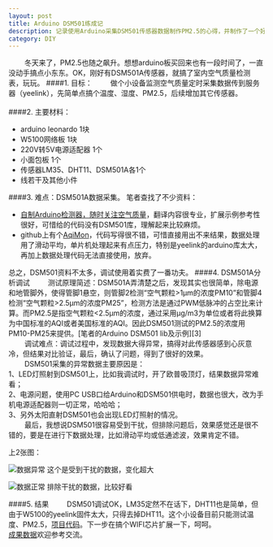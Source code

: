 ```yaml
---
layout: post
title: Arduino DSM501练成记
description: 记录使用Arduino采集DSM501传感器数据制作PM2.5的心得，并制作了一个好用的arduino lib（My first Arduino lib）。
category: DIY
---
```


&nbsp;&nbsp;&nbsp;&nbsp;&nbsp;&nbsp;&nbsp;&nbsp;冬天来了，PM2.5也随之飙升。想想arduino板买回来也有一段时间了，一直没动手搞点小东东。OK，刚好有DSM501A传感器，就搞了室内空气质量检测表，玩玩。
####1. 目标： 
&nbsp;&nbsp;&nbsp;&nbsp;&nbsp;&nbsp;&nbsp;&nbsp;做个小设备监测空气质量定时采集数据传到服务器（yeelink），先简单点搞个温度、湿度、PM2.5，后续增加其它传感器。<br><br>
####2. 主要材料：
<ul>
    <li>arduino leonardo 1块</li>
    <li>W5100网络板 1块</li>
    <li>220V转5V电源适配器 1个</li>
    <li>小面包板 1个</li>
    <li>传感器LM35、DHT11、DSM501A各1个</li>
    <li>线若干及其他小件</li>
</ul>
####3. 难点：DSM501A数据采集。
笔者查找了不少资料：
<ul>
    <li><a href="http://www.guokr.com/article/434130/">自制Arduino检测器，随时关注空气质量</a>，翻译内容很专业，扩展示例参考性很好，可惜给的代码没有DSM501库，理解起来比较麻烦。</li>
    <li>github上有个<a href="https://github.com/alexjx/AqiMon/blob/master/">AqiMon</a>，代码写得很不错，可惜直接用出不来结果，数据处理用了滑动平均，单片机处理起来有点压力，特别是yeelink的arduino库太大，再加上数据处理代码无法直接使用，放弃。</li>
</ul>
总之，DSM501资料不太多，调试使用着实费了一番功夫。
####4. DSM501A分析调试
&nbsp;&nbsp;&nbsp;&nbsp;&nbsp;&nbsp;&nbsp;&nbsp;测试原理简述：DSM501A弄清楚之后，发现其实也很简单，除电源和地管脚外，使得管脚1悬空，则管脚2检测“空气颗粒>1μm的浓度PM10”和管脚4检测“空气颗粒>2.5μm的浓度PM25”，检测方法是通过PWM低脉冲的占空比来计算。而PM2.5是指空气颗粒<2.5μm的浓度，通过采用μg/m3为单位或者将此换算为中国标准的AQI或者美国标准的AQI。因此DSM501测试的PM2.5的浓度用PM10-PM25来提供。[笔者的Arduino DSM501 lib及示例][3]<br>
&nbsp;&nbsp;&nbsp;&nbsp;&nbsp;&nbsp;&nbsp;&nbsp;调试难点：调试过程中，发现数据大得异常，搞得对此传感器感到心灰意冷，但结果对比验证，最后，确认了问题，得到了很好的效果。<br>
&nbsp;&nbsp;&nbsp;&nbsp;&nbsp;&nbsp;&nbsp;&nbsp;DSM501采集的异常数据主要原因是：<br>1、LED灯照射到DSM501上，比如我调试时，开了欧普吸顶灯，结果数据异常难看；<br>2、电源问题，使用PC USB口给Arduino和DSM501供电时，数据也很大，改为手机电源适配器则一切正常，哈哈哈；<br>3、另外太阳直射DSM501也会出现LED灯照射的情况。<br>
&nbsp;&nbsp;&nbsp;&nbsp;&nbsp;&nbsp;&nbsp;&nbsp;最后，我想说DSM501很容易受到干扰，但排除问题后，效果感觉还是很不错的，要是在进行下数据处理，比如滑动平均或低通滤波，效果肯定不错。

上2张图：

![数据异常](/blog/images/DSM501/dsm501_data_error.png)
这个是受到干扰的数据，变化超大


![数据正常](/blog/images/DSM501/dsm501_data_ok.png)
排除干扰的数据，比较好看

####5. 结果
&nbsp;&nbsp;&nbsp;&nbsp;&nbsp;&nbsp;&nbsp;&nbsp;DSM501调试OK，LM35定然不在话下，DHT11也是简单，但由于W5100的yeelink固件太大，只得去掉DHT11。这个小设备目前只能测试温度、PM2.5，[项目代码][4]。下一步在搞个WIFI芯片扩展一下，呵呵。<br>
[成果数据][5]欢迎参考交流。

[1]: http://www.guokr.com/article/434130/
[2]: https://github.com/alexjx/AqiMon/blob/master/
[3]: https://github.com/richardhmm/DIYRepo/tree/master/arduino/libraries/DSM501
[4]: https://github.com/richardhmm/DIYRepo/tree/master/arduino/project/AirQualityMonitor
[5]: http://www.yeelink.net/devices/16888
